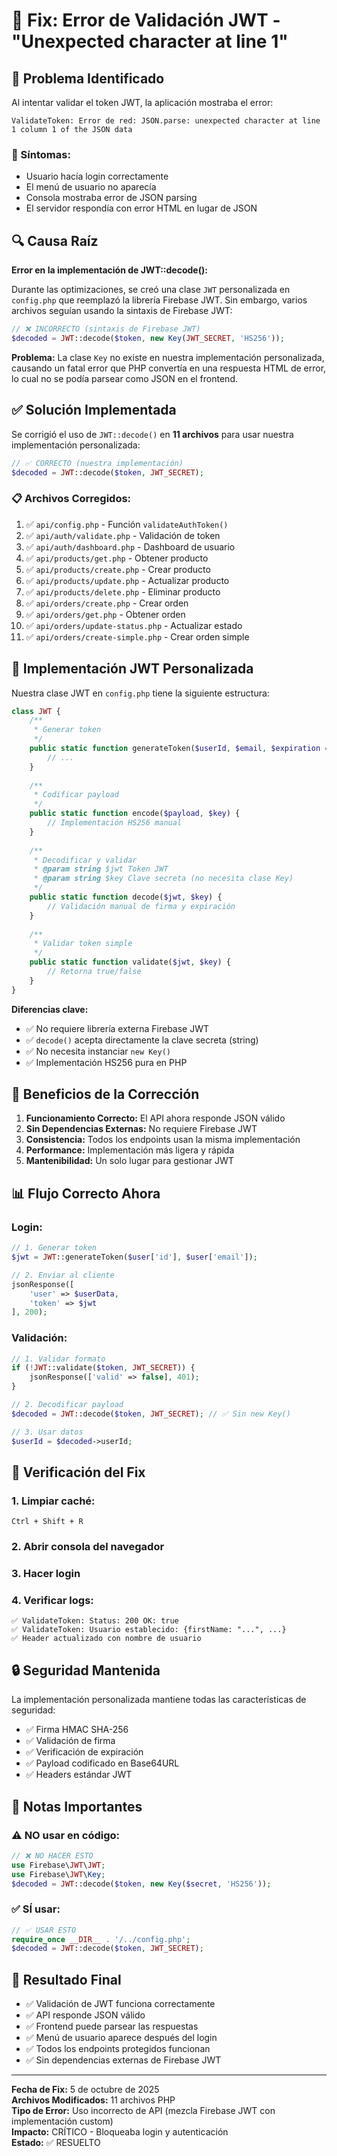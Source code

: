 # 🔧 Fix: Error de Validación JWT - "Unexpected character at line 1"

## 🐛 Problema Identificado

Al intentar validar el token JWT, la aplicación mostraba el error:
```
ValidateToken: Error de red: JSON.parse: unexpected character at line 1 column 1 of the JSON data
```

### 📸 Síntomas:
- Usuario hacía login correctamente
- El menú de usuario no aparecía
- Consola mostraba error de JSON parsing
- El servidor respondía con error HTML en lugar de JSON

## 🔍 Causa Raíz

**Error en la implementación de JWT::decode():**

Durante las optimizaciones, se creó una clase `JWT` personalizada en `config.php` que reemplazó la librería Firebase JWT. Sin embargo, varios archivos seguían usando la sintaxis de Firebase JWT:

```php
// ❌ INCORRECTO (sintaxis de Firebase JWT)
$decoded = JWT::decode($token, new Key(JWT_SECRET, 'HS256'));
```

**Problema:** La clase `Key` no existe en nuestra implementación personalizada, causando un fatal error que PHP convertía en una respuesta HTML de error, lo cual no se podía parsear como JSON en el frontend.

## ✅ Solución Implementada

Se corrigió el uso de `JWT::decode()` en **11 archivos** para usar nuestra implementación personalizada:

```php
// ✅ CORRECTO (nuestra implementación)
$decoded = JWT::decode($token, JWT_SECRET);
```

### 📋 Archivos Corregidos:

1. ✅ `api/config.php` - Función `validateAuthToken()`
2. ✅ `api/auth/validate.php` - Validación de token
3. ✅ `api/auth/dashboard.php` - Dashboard de usuario
4. ✅ `api/products/get.php` - Obtener producto
5. ✅ `api/products/create.php` - Crear producto
6. ✅ `api/products/update.php` - Actualizar producto
7. ✅ `api/products/delete.php` - Eliminar producto
8. ✅ `api/orders/create.php` - Crear orden
9. ✅ `api/orders/get.php` - Obtener orden
10. ✅ `api/orders/update-status.php` - Actualizar estado
11. ✅ `api/orders/create-simple.php` - Crear orden simple

## 🔧 Implementación JWT Personalizada

Nuestra clase JWT en `config.php` tiene la siguiente estructura:

```php
class JWT {
    /**
     * Generar token
     */
    public static function generateToken($userId, $email, $expiration = null) {
        // ...
    }
    
    /**
     * Codificar payload
     */
    public static function encode($payload, $key) {
        // Implementación HS256 manual
    }
    
    /**
     * Decodificar y validar
     * @param string $jwt Token JWT
     * @param string $key Clave secreta (no necesita clase Key)
     */
    public static function decode($jwt, $key) {
        // Validación manual de firma y expiración
    }
    
    /**
     * Validar token simple
     */
    public static function validate($jwt, $key) {
        // Retorna true/false
    }
}
```

**Diferencias clave:**
- ✅ No requiere librería externa Firebase JWT
- ✅ `decode()` acepta directamente la clave secreta (string)
- ✅ No necesita instanciar `new Key()`
- ✅ Implementación HS256 pura en PHP

## 🎯 Beneficios de la Corrección

1. **Funcionamiento Correcto:** El API ahora responde JSON válido
2. **Sin Dependencias Externas:** No requiere Firebase JWT
3. **Consistencia:** Todos los endpoints usan la misma implementación
4. **Performance:** Implementación más ligera y rápida
5. **Mantenibilidad:** Un solo lugar para gestionar JWT

## 📊 Flujo Correcto Ahora

### Login:
```php
// 1. Generar token
$jwt = JWT::generateToken($user['id'], $user['email']);

// 2. Enviar al cliente
jsonResponse([
    'user' => $userData,
    'token' => $jwt
], 200);
```

### Validación:
```php
// 1. Validar formato
if (!JWT::validate($token, JWT_SECRET)) {
    jsonResponse(['valid' => false], 401);
}

// 2. Decodificar payload
$decoded = JWT::decode($token, JWT_SECRET); // ✅ Sin new Key()

// 3. Usar datos
$userId = $decoded->userId;
```

## 🧪 Verificación del Fix

### 1. Limpiar caché:
```
Ctrl + Shift + R
```

### 2. Abrir consola del navegador

### 3. Hacer login

### 4. Verificar logs:
```
✅ ValidateToken: Status: 200 OK: true
✅ ValidateToken: Usuario establecido: {firstName: "...", ...}
✅ Header actualizado con nombre de usuario
```

## 🔒 Seguridad Mantenida

La implementación personalizada mantiene todas las características de seguridad:

- ✅ Firma HMAC SHA-256
- ✅ Validación de firma
- ✅ Verificación de expiración
- ✅ Payload codificado en Base64URL
- ✅ Headers estándar JWT

## 📝 Notas Importantes

### ⚠️ NO usar en código:
```php
// ❌ NO HACER ESTO
use Firebase\JWT\JWT;
use Firebase\JWT\Key;
$decoded = JWT::decode($token, new Key($secret, 'HS256'));
```

### ✅ SÍ usar:
```php
// ✅ USAR ESTO
require_once __DIR__ . '/../config.php';
$decoded = JWT::decode($token, JWT_SECRET);
```

## 🎉 Resultado Final

- ✅ Validación de JWT funciona correctamente
- ✅ API responde JSON válido
- ✅ Frontend puede parsear las respuestas
- ✅ Menú de usuario aparece después del login
- ✅ Todos los endpoints protegidos funcionan
- ✅ Sin dependencias externas de Firebase JWT

---

**Fecha de Fix:** 5 de octubre de 2025  
**Archivos Modificados:** 11 archivos PHP  
**Tipo de Error:** Uso incorrecto de API (mezcla Firebase JWT con implementación custom)  
**Impacto:** CRÍTICO - Bloqueaba login y autenticación  
**Estado:** ✅ RESUELTO
